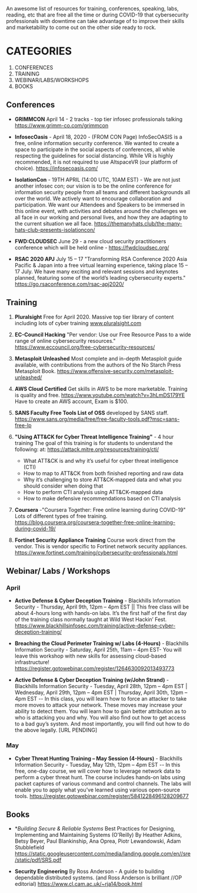 An awesome list of resources for training, conferences, speaking, labs, reading, etc that are free all the time or during COVID-19 that cybersecurity professionals with downtime can take advantage of to improve their skills and marketability to come out on the other side ready to rock.

# CATEGORIES
  1. CONFERENCES
  2. TRAINING
  3. WEBINAR/LABS/WORKSHOPS
  4. BOOKS
  
## Conferences
* **GRIMMCON**	April 14 - 2 tracks - top tier infosec professionals talking	https://www.grimm-co.com/grimmcon

* **InfosecOasis** - April 18, 2020 - (FROM CON Page) InfoSecOASIS is a free, online information security conference. We wanted to create a space to participate in the social aspects of conferences, all while respecting the guidelines for social distancing. While VR is highly recommended, it is not required to use AltspaceVR (our platform of choice). https://infosecoasis.com/

* **IsolationCon** - 19TH APRIL (14:00 UTC, 10AM EST) - We are not just another infosec con; our vision is to be the online conference for information security people from all teams and different backgrounds all over the world. We actively want to encourage collaboration and participation. We want our Attendees and Speakers to be immersed in this online event, with activities and debates around the challenges we all face in our working and personal lives, and how they are adapting to the current situation we all face. https://themanyhats.club/the-many-hats-club-presents-isolationcon/

* **FWD:CLOUDSEC** June 29 - a new cloud security practitioners conference which will be held online - https://fwdcloudsec.org/

* **RSAC 2020 APJ** July 15 – 17 "Transforming RSA Conference 2020 Asia Pacific & Japan into a free virtual learning experience, taking place 15 – 17 July. We have many exciting and relevant sessions and keynotes planned, featuring some of the world’s leading cybersecurity experts." https://go.rsaconference.com/rsac-apj2020/

## Training
1.	**Pluralsight**	Free for April 2020. Massive top tier library of content including lots of cyber training	www.pluralsight.com

2.	**EC-Council Hacking** 	"Per vendor: Use our Free Resource Pass to a wide range of
online cybersecurity resources."	https://www.eccouncil.org/free-cybersecurity-resources/

3.	**Metasploit Unleashed**	Most complete and in-depth Metasploit guide available, with contributions from the authors of the No Starch Press Metasploit Book. 	https://www.offensive-security.com/metasploit-unleashed/

4.	**AWS Cloud Certified**	Get skills in AWS to be more marketable. Training is quality and free.	https://www.youtube.com/watch?v=3hLmDS179YE Have to create an AWS account, Exam is $100.

5.	**SANS Faculty Free Tools	List of OSS** developed by SANS staff.	https://www.sans.org/media/free/free-faculty-tools.pdf?msc=sans-free-lp

6. **"Using ATT&CK for Cyber Threat Intelligence Training"** - 4 hour training The goal of this training is for students to understand the following:  at:  https://attack.mitre.org/resources/training/cti/

    * What ATT&CK is and why it’s useful for cyber threat intelligence (CTI)
    * How to map to ATT&CK from both finished reporting and raw data
    * Why it’s challenging to store ATT&CK-mapped data and what you should consider when doing that
    * How to perform CTI analysis using ATT&CK-mapped data
    * How to make defensive recommendations based on CTI analysis

7. **Coursera** -"Coursera Together: Free online learning during COVID-19" Lots of different types of free training. https://blog.coursera.org/coursera-together-free-online-learning-during-covid-19/

8. **Fortinet Security Appliance Training** Course work direct from the vendor. This is vendor specific to Fortinet network security appliances. https://www.fortinet.com/training/cybersecurity-professionals.html



## Webinar/ Labs / Workshops
### April
* **Active Defense & Cyber Deception Training** - Blackhills Information Security - Thursday, April 9th, 12pm – 4pm EST || This free class will be about 4-hours long with hands-on labs. It’s the first half of the first day of the training class normally taught at Wild West Hackin’ Fest. https://www.blackhillsinfosec.com/training/active-defense-cyber-deception-training/

* **Breaching the Cloud Perimeter Training w/ Labs (4-Hours)** - Blackhills Information Security - Saturday, April 25th, 11am – 4pm EST- You will leave this workshop with new skills for assessing cloud-based infrastructure! https://register.gotowebinar.com/register/1264630092013493773

* **Active Defense & Cyber Deception Training (w/John Strand)** - Blackhills Information Security - Tuesday, April 28th, 12pm – 4pm EST | Wednesday, April 29th, 12pm – 4pm EST | Thursday, April 30th, 12pm – 4pm EST -- In this class, you will learn how to force an attacker to take more moves to attack your network. These moves may increase your ability to detect them. You will learn how to gain better attribution as to who is attacking you and why. You will also find out how to get access to a bad guy’s system. And most importantly, you will find out how to do the above legally. [URL PENDING]

### May
* **Cyber Threat Hunting Training – May Session (4-Hours)** - Blackhills Information Security - Tuesday, May 12th, 12pm – 4pm EST -- In this free, one-day course, we will cover how to leverage network data to perform a cyber threat hunt.
The course includes hands-on labs using packet captures of various command and control channels. The labs will enable you to apply what you’ve learned using various open-source tools. https://register.gotowebinar.com/register/5841228496128209677 


## Books
* **Building Secure & Reliable Systems*
Best Practices for Designing, Implementing and Maintaining Systems (O'Reilly)
By Heather Adkins, Betsy Beyer, Paul Blankinship, Ana Oprea, Piotr Lewandowski, Adam Stubblefield
https://static.googleusercontent.com/media/landing.google.com/en//sre/static/pdf/SRS.pdf

* **Security Engineering** By Ross Anderson - A guide to building dependable distributed systems. (and Ross Anderson is brilliant //OP editorial) https://www.cl.cam.ac.uk/~rja14/book.html
